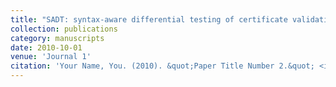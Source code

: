 ```yaml
---
title: "SADT: syntax-aware differential testing of certificate validation in SSL/TLS implementations"
collection: publications
category: manuscripts
date: 2010-10-01
venue: 'Journal 1'
citation: 'Your Name, You. (2010). &quot;Paper Title Number 2.&quot; <i>Journal 1</i>. 1(2).'
---
```

